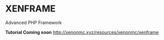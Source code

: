 # XENFRAME
Advanced PHP Framework

**Tutorial Coming soon**
http://xenonmc.xyz/resources/xenonmc/xenframe
 
